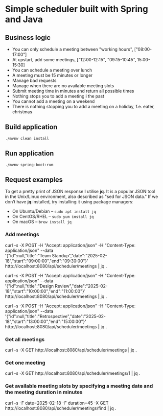# Simple scheduler built with Spring and Java

## Business logic

* You can only schedule a meeting between "working hours", ["08:00-17:00"]
* At upstart, add some meetings, ["12:00-12:15", "09:15-10:45", 15:00-15:30]
* You can schedule a meeting over lunch
* A meeting must be 15 minutes or longer
* Manage bad requests
* Manage when there are no available meeting slots
* Submit meeting time in minutes and return all possible times
* Nothing stops you to add a meeting i the past
* You cannot add a meeting on a weekend
* There is nothing stopping you to add a meeting on a holiday, f.e. eater, christmas

## Build application

```
./mvnw clean install
```

## Run application

```
./mvnw spring-boot:run
```

## Request examples

To get a pretty print of JSON response I utilise **jq**. It is a popular JSON tool in the Unix/Linux environment, also described as "sed for JSON data."
If we don’t have **jq** installed, try installing it using package managers:

* On Ubuntu/Debian – `sudo apt install jq`
* On CentOS/RHEL – `sudo yum install jq`
* On macOS – `brew install jq`

### Add meetings

curl -s -X POST -H "Accept: application/json" -H "Content-Type: application/json" --data \
'{"id":null,"title":"Team Standup","date":"2025-02-18","start":"09:00:00","end":"09:30:00"}' \
http://localhost:8080/api/scheduler/meetings | jq .

curl -s -X POST -H "Accept: application/json" -H "Content-Type: application/json" --data \
'{"id":null,"title":"Design Review","date":"2025-02-18","start":"10:00:00","end":"11:00:00"}' \
http://localhost:8080/api/scheduler/meetings | jq .

curl -s -X POST -H "Accept: application/json" -H "Content-Type: application/json" --data \
'{"id":null,"title":"Retrospective","date":"2025-02-18","start":"13:00:00","end":"15:00:00"}' \
http://localhost:8080/api/scheduler/meetings | jq .

### Get all meetings

curl -s -X GET http://localhost:8080/api/scheduler/meetings | jq .

### Get one meeting

curl -s -X GET http://localhost:8080/api/scheduler/meetings/1 | jq .

### Get available meeting slots by specifying a meeting date and the meeting duration in minutes

curl -s -F date=2025-02-18 -F duration=45 -X GET http://localhost:8080/api/scheduler/meetings/find | jq .
